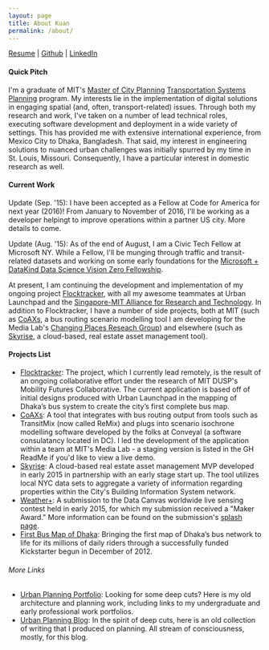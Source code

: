 ```yaml
---
layout: page
title: About Kuan
permalink: /about/
---
```


[Resume](https://dl.dropboxusercontent.com/u/13557332/Update%20Resume.pdf) | [Github](https://github.com/kuanb) | [LinkedIn](https://www.linkedin.com/in/kuanbutts)

#### Quick Pitch

I'm a graduate of MIT's [Master of City Planning](http://dusp.mit.edu/) [Transportation Systems Planning](http://dusp.mit.edu/transportation/program/overview) program. My interests lie in the implementation of digital solutions in engaging spatial (and, often, transport-related) issues. Through both my research and work, I've taken on a number of lead technical roles, executing software development and deployment in a wide variety of settings. This has provided me with extensive international experience, from Mexico City to Dhaka, Bangladesh. That said, my interest in engineering solutions to nuanced urban challenges was initially spurred by my time in St. Louis, Missouri. Consequently, I have a particular interest in domestic research as well.

#### Current Work

Update (Sep. '15): I have been accepted as a Fellow at Code for America for next year (2016)! From January to November of 2016, I'll be working as a developer helpingt to improve operations within a partner US city. More details to come.

Update (Aug. '15): As of the end of August, I am a Civic Tech Fellow at Microsoft NY. While a Fellow, I'll be munging through traffic and transit-related datasets and working on some early foundations for the [Microsoft + DataKind Data Science Vision Zero Fellowship](https://blogs.microsoft.com/firehose/2015/08/28/microsoft-partners-with-datakind-vision-zero-to-improve-traffic-safety/).

At present, I am continuing the development and implementation of my ongoing project [Flocktracker](http://flocktracker.org/), with all my awesome teammates at Urban Launchpad and the [Singapore-MIT Alliance for Research and Technology](http://smart.mit.edu/). In addition to Flocktracker, I have a number of side projects, both at MIT (such as [CoAXs](https://github.com/mitTransportAnalyst/CoAXs), a bus routing scenario modelling tool I am developing for the Media Lab's [Changing Places Reseach Group](https://www.media.mit.edu/research/groups/changing-places)) and elsewhere (such as [Skyrise](http://skyrise.net/), a cloud-based, real estate asset management tool).

#### Projects List

* [Flocktracker](http://www.flocktracker.org/): The project, which I currently lead remotely, is the result of an ongoing collaborative effort under the research of MIT DUSP's Mobility Futures Collaborative. The current application is based off of initial designs produced with Urban Launchpad in the mapping of Dhaka’s bus system to create the city’s first complete bus map.
* [CoAXs](https://github.com/mitTransportAnalyst/CoAXs): A tool that integrates with bus routing output from tools such as TransitMix (now called ReMix) and plugs into scenario isochrone modelling software developed by the folks at Conveyal (a software consulatancy located in DC). I led the development of the application  within a team at MIT's Media Lab - a staging version is listed in the GH ReadMe if you'd like to view a live demo.
* [Skyrise](http://skyrise.net/): A cloud-based real estate asset management MVP developed in early 2015 in partnership with an early stage start up. The tool utilizes local NYC data sets to aggregate a variety of information regarding properties within the City's Building Information System network.
* [Weather+](http://kuanbutts.com/dataCanvas/): A submission to the Data Canvas worldwide live sensing contest held in early 2015, for which my submission received a "Maker Award." More information can be found on the submission's [splash page](http://kuanbutts.com/dataCanvas/).
* [First Bus Map of Dhaka](https://www.kickstarter.com/projects/urbanlaunchpad/first-bus-map-of-dhaka): Bringing the first map of Dhaka’s bus network to life for its millions of daily riders through a successfully funded Kickstarter begun in December of 2012.

###### More Links

* [Urban Planning Portfolio](http://cargocollective.com/kuanbutts): Looking for some deep cuts? Here is my old architecture and planning work, including links to my undergraduate and early professional work portfolios.
* [Urban Planning Blog](http://cargocollective.com/kuanbutts): In the spirit of deep cuts, here is an old collection of writing that I produced on planning. All stream of consciousness, mostly, for this blog.

